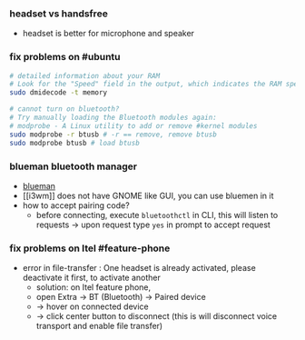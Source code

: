 ### headset vs handsfree
- headset is better for microphone and speaker

### fix problems on #ubuntu 
```bash
# detailed information about your RAM
# Look for the "Speed" field in the output, which indicates the RAM speed in MT/s (megatransfers per second) or MHz.
sudo dmidecode -t memory

# cannot turn on bluetooth?
# Try manually loading the Bluetooth modules again:
# modprobe - A Linux utility to add or remove #kernel modules
sudo modprobe -r btusb # -r == remove, remove btusb
sudo modprobe btusb # load btusb
```

### blueman bluetooth manager
- [blueman](https://github.com/blueman-project/blueman)
- [[i3wm]] does not have GNOME like GUI, you can use bluemen in it
- how to accept pairing code?
	- before connecting, execute `bluetoothctl` in CLI, this will listen to requests -> upon request type `yes` in prompt to accept request

### fix problems on Itel #feature-phone
- error in file-transfer : One headset is already activated, please deactivate it first, to activate another
	- solution: on Itel feature phone, 
	- open Extra -> BT (Bluetooth) -> Paired device 
	- -> hover on connected device 
	- -> click center button to disconnect (this is will disconnect voice transport and enable file transfer)